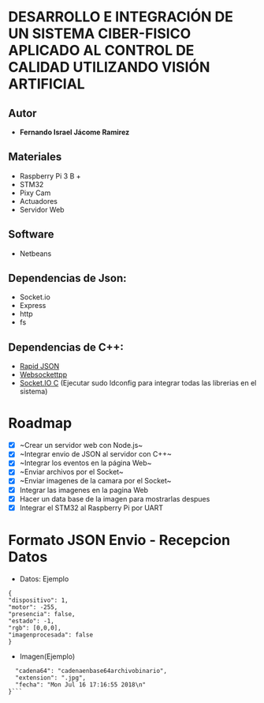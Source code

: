 # DESARROLLO E INTEGRACIÓN DE UN SISTEMA CIBER-FISICO APLICADO AL CONTROL DE CALIDAD UTILIZANDO VISIÓN ARTIFICIAL

## Autor

* **Fernando Israel Jácome Ramirez**

## Materiales
* Raspberry Pi 3 B +
* STM32
* Pixy Cam
* Actuadores
* Servidor Web

## Software
* Netbeans

## Dependencias de Json:
* Socket.io
* Express
* http
* fs

## Dependencias de C++:
* [Rapid JSON](https://github.com/Tencent/rapidjson)
* [Websockettpp](https://github.com/zaphoyd/websocketpp)
* [Socket.IO C](https://github.com/socketio/socket.io-client-cpp)
(Ejecutar sudo ldconfig para integrar todas las librerias en el sistema)

# Roadmap
- [x] ~Crear un servidor web con Node.js~
- [x] ~Integrar envio de JSON al servidor con C++~
- [x] ~Integrar los eventos en la página Web~
- [x] ~Enviar archivos por el Socket~
- [x] ~Enviar imagenes de la camara por el Socket~
- [x] Integrar las imagenes en la pagina Web
- [x] Hacer un data base de la imagen para mostrarlas despues
- [x] Integrar el STM32 al Raspberry Pi por UART

# Formato JSON Envio - Recepcion Datos
* Datos: Ejemplo

```
{
"dispositivo": 1,
"motor": -255,
"presencia": false,
"estado": -1,
"rgb": [0,0,0],
"imagenprocesada": false
}
```
* Imagen(Ejemplo)
```{
  "cadena64": "cadenaenbase64archivobinario",
  "extension": ".jpg",
  "fecha": "Mon Jul 16 17:16:55 2018\n"
}```
